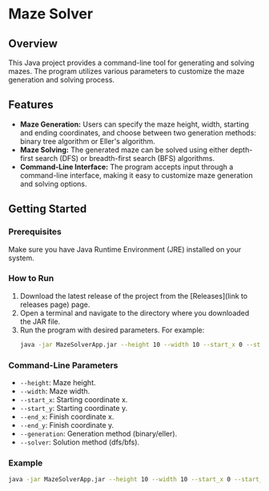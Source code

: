 # Maze Solver 

## Overview
This Java project provides a command-line tool for generating and solving mazes. The program utilizes various parameters to customize the maze generation and solving process.

## Features
- **Maze Generation:** Users can specify the maze height, width, starting and ending coordinates, and choose between two generation methods: binary tree algorithm or Eller's algorithm.
- **Maze Solving:** The generated maze can be solved using either depth-first search (DFS) or breadth-first search (BFS) algorithms.
- **Command-Line Interface:** The program accepts input through a command-line interface, making it easy to customize maze generation and solving options.

## Getting Started

### Prerequisites
Make sure you have Java Runtime Environment (JRE) installed on your system.

### How to Run
1. Download the latest release of the project from the [Releases](link to releases page) page.
2. Open a terminal and navigate to the directory where you downloaded the JAR file.
3. Run the program with desired parameters. For example:
    ```bash
    java -jar MazeSolverApp.jar --height 10 --width 10 --start_x 0 --start_y 0 --end_x 9 --end_y 9 --generation eller --solver dfs
    ```

### Command-Line Parameters
- `--height`: Maze height.
- `--width`: Maze width.
- `--start_x`: Starting coordinate x.
- `--start_y`: Starting coordinate y.
- `--end_x`: Finish coordinate x.
- `--end_y`: Finish coordinate y.
- `--generation`: Generation method (binary/eller).
- `--solver`: Solution method (dfs/bfs).

### Example
```bash
java -jar MazeSolverApp.jar --height 10 --width 10 --start_x 0 --start_y 0 --end_x 9 --end_y 9 --generation eller --solver dfs
